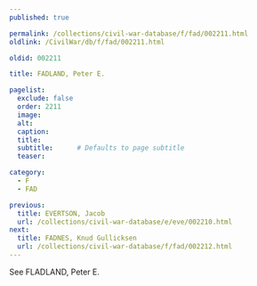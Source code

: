 ```yaml
---
published: true

permalink: /collections/civil-war-database/f/fad/002211.html
oldlink: /CivilWar/db/f/fad/002211.html

oldid: 002211

title: FADLAND, Peter E.

pagelist:
  exclude: false
  order: 2211
  image: 
  alt:
  caption:
  title:
  subtitle:      # Defaults to page subtitle
  teaser:

category: 
  - F 
  - FAD

previous:
  title: EVERTSON, Jacob
  url: /collections/civil-war-database/e/eve/002210.html  
next:
  title: FADNES, Knud Gullicksen
  url: /collections/civil-war-database/f/fad/002212.html   
---
```

See FLADLAND, Peter E.